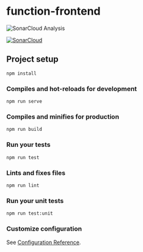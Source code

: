 # function-frontend

![SonarCloud Analysis](https://github.com/function-future/function-frontend/workflows/SonarCloud%20Analysis/badge.svg?branch=master)

[![SonarCloud](https://sonarcloud.io/images/project_badges/sonarcloud-white.svg)](https://sonarcloud.io/dashboard?id=function-future_function-frontend)

## Project setup
```
npm install
```

### Compiles and hot-reloads for development
```
npm run serve
```

### Compiles and minifies for production
```
npm run build
```

### Run your tests
```
npm run test
```

### Lints and fixes files
```
npm run lint
```

### Run your unit tests
```
npm run test:unit
```

### Customize configuration
See [Configuration Reference](https://cli.vuejs.org/config/).
